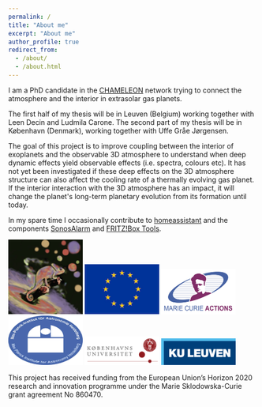 ```yaml
---
permalink: /
title: "About me"
excerpt: "About me"
author_profile: true
redirect_from:
  - /about/
  - /about.html
---
```


I am a PhD candidate in the [CHAMELEON](https://chameleon.wp.st-andrews.ac.uk "CHAMELEON") network trying to connect the atmosphere and the interior in extrasolar gas planets.

The first half of my thesis will be in Leuven (Belgium) working together with Leen Decin and Ludmila Carone. The second part of my thesis will be in København (Denmark), working together with Uffe Gråe Jørgensen.

The goal of this project is to improve coupling between the interior of exoplanets and the observable 3D atmosphere to understand when deep dynamic effects yield observable effects  (i.e. spectra, colours etc). It has not yet been investigated if these deep effects on the 3D atmosphere structure can also affect the cooling rate of a thermally evolving gas planet. If the interior interaction with the 3D atmosphere has an impact, it will change the planet's long-term planetary evolution from its formation until today.

In my spare time I occasionally contribute to [homeassistant](https://www.home-assistant.io "homeassistant") and the components [SonosAlarm](https://github.com/AaronDavidSchneider/SonosAlarm "SonosAlarm") and [FRITZ!Box Tools](https://github.com/mammuth/ha-fritzbox-tools "FRITZ!Box Tools").

<a href="https://chameleon.wp.st-andrews.ac.uk"><img src="images/Chameleon.jpg" alt="CHAMELEON" width="30%"/></a>
<a href="https://ec.europa.eu/"><img src="images/EU.jpg" alt="EU" width="30%"/></a>
<a href="https://ec.europa.eu/research/mariecurieactions/msca-actions_en"><img src="images/MSCA.png" alt="MSCA" width="30%"/></a><br>
<a href="https://www.mpia.de"><img src="images/MPIA.jpg" alt="MPIA" width="30%" height="100"/></a>
<a href="https://www.ku.dk"><img src="images/UCPH.jpg" alt="UCPH" width="30%"/></a>
<a href="https://www.kuleuven.be/kuleuven/"><img src="images/KULeuven.png" alt="KULeuven" width="30%"/></a>

This project has received funding from the European Union’s Horizon 2020 research and innovation programme under the Marie Sklodowska-Curie grant agreement No 860470.
